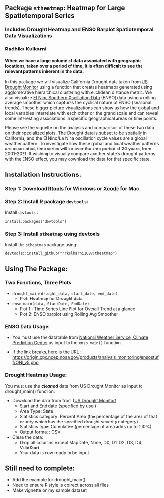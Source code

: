 ## Package `stheatmap`: Heatmap for Large Spatiotemporal Series 
### Includes Drought Heatmap and ENSO Barplot Spatiotemporal Data Visualizations 

### Radhika Kulkarni


#### When we have a large volume of data associated with geographic locations, taken over a period of time, it is often difficult to see the relevant patterns inherent in the data. 
In this package we will visualize California Drought data taken from [US Drought Monitor](https://droughtmonitor.unl.edu/DmData/DataDownload/ComprehensiveStatistics.aspx)  using a function that creates heatmaps generated using agglomerative hierarchical clustering with euclidean distance metric. 
We also visualize [El Nino Southern Oscillation Data](https://origin.cpc.ncep.noaa.gov/products/analysis_monitoring/ensostuff/ONI_v5.php) (ENSO) data using a rolling average smoother which captures the cyclical nature of ENSO (seasonal trends). These bigger picture visualizations can show us how the global and local variables interrelate with each other on the grand scale and can reveal some interesting associations in specific geographical areas or time points.  

Please see the vignette on the analysis and comparison of these two data on their specialized plots. The Drought data is subset to be spatially in California, and the El Nino/La Nina oscillation cycle values are a global weather pattern. To investigate how these global and local weather patterns are associated, time series will be over the time period of 20 years, from 2001-2021. If wishing to visually compare another state's drought patterns with the ENSO effect, you may download the data for that specific state. 

## Installation Instructions:
### Step 1: Download [Rtools](https://cran.rstudio.com/bin/windows/Rtools/) for Windows or [Xcode](https://apps.apple.com/us/app/xcode/id497799835?mt=12) for Mac.
### Step 2: Install R package `devtools`:
Install `devtools` : 
```html
install.packages("devtools")
```
### Step 3: Install `stheatmap` using devtools
Install the `stheatmap` package using:
```
devtools::install_github("rrkulkarni108/stheatmap")
```

## Using The Package: 

### Two Functions, Three Plots
* `drought_main(drought_data, start_date, end_date)`
  * Plot: Heatmap for Drought data
* `enso_main(data, StartDate, EndDate)`
   * Plot 1 : Time Series Line Plot for Overall Trend at a glance
   * Plot 2:  ENSO barplot using Rolling Avg Smoother

### ENSO Data Usage:
* You must use the datatable from [National Weather Service, Climate Prediction Center](https://origin.cpc.ncep.noaa.gov/products/analysis_monitoring/ensostuff/ONI_v5.php) as input to the `enso_main()` function.

* If the link breaks, here is the URL : https://origin.cpc.ncep.noaa.gov/products/analysis_monitoring/ensostuff/ONI_v5.php

### Drought Heatmap Usage:

You must use the ***cleaned*** data from US Drought Monitor as input to drought_main() function:
   * Download the data from from ([US Drought Monitor](https://droughtmonitor.unl.edu/DmData/DataDownload/ComprehensiveStatistics.aspx)):
       * Start and End date (specified by user)
       * Area Type: State 
       * Statistics category: Percent Area (the percentage of the area of that county which has the specified drought severity category)
       * Statistics type: Cumulative (percentage of area adds up to 100%)
       * Output format : CSV
   * Clean the data:
        * Drop all columns except MapDate, None, D0, D1, D2, D3, D4, ValidStart
        * Your data is now ready to be input

## Still need to complete:
* Add the example for drought_main()
* Need to ensure R style is correct across all files
* Make vignette on my sample dataset


